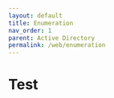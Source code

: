 ```yaml
---
layout: default
title: Enumeration
nav_order: 1
parent: Active Directory
permalink: /web/enumeration
---
```


# Test